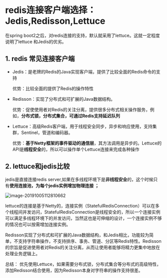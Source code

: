 # redis连接客户端选择：Jedis,Redisson,Lettuce

在spring boot2之后，对redis连接的支持，默认就采用了lettuce。这就一定程度说明了lettuce 和Jedis的优劣。

## 1. redis 常见连接客户端

- Jedis：是老牌的Redis的Java实现客户端，提供了比较全面的Redis命令的支持

  优势：比较全面的提供了Redis的操作特性

- Redisson：实现了分布式和可扩展的Java数据结构。

  优势：促使使用者对Redis的关注分离，提供很多分布式相关操作服务，例如，**分布式锁，分布式集合，可通过Redis支持延迟队列**

- Lettuce：高级Redis客户端，用于线程安全同步，异步和响应使用，支持集群，Sentinel，管道和编码器。

  优势：**基于Netty框架的事件驱动的通信层**，其方法调用是异步的。Lettuce的API是**线程安全**的，所以可以操作单个Lettuce连接来完成各种操作

## 2. lettuce和jedis比较

jedis是直接连接redis server,如果在多线程环境下是**非线程安全**的，这个时候只有**使用连接池，为每个jedis实例增加物理连接 ；**

![image-20191005112810662](https://abelsun-1256449468.cos.ap-beijing.myqcloud.com/image/image-20191005112810662.png)

lettuce的连接是基于Netty的，连接实例（StatefulRedisConnection）可以在多个线程间并发访问，StatefulRedisConnection是线程安全的，所以一个连接实例可以满足多线程环境下的并发访问，当然这也是可伸缩的设计，一个连接实例不够的情况也可以按需增加连接实例。

Redisson实现了分布式和可扩展的Java数据结构，和Jedis相比，功能较为简单，不支持字符串操作，不支持排序、事务、管道、分区等Redis特性。Redisson的宗旨是促进使用者对Redis的关注分离，从而让使用者能够将精力更集中地放在处理业务逻辑上。

总结：
优先使用Lettuce，如果需要分布式锁，分布式集合等分布式的高级特性，添加Redisson结合使用，因为Redisson本身对字符串的操作支持很差。
